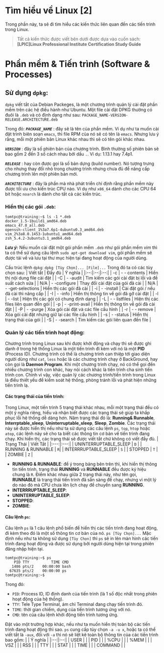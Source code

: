 ﻿# Tìm hiều về Linux [2]
Trong phần này, ta sẽ đi tìm hiểu các kiến thức liên quan đến các tiến trình trong Linux.
>Tất cả kiến thức được viết bên dưới  được dựa vào cuốn sách: **[LPIC]Linux Professional Institute Certification Study Guide**
# Phần mềm & Tiến trình (Software & Processes)

## Sử dụng `dpkg`:
`dpkg` viết tắt của Debian Packeges, là một chương trình quản lý cài đặt phần mềm trên các hệ điều hành như Ubuntu.
Một file cài đặt DPKG thường có đuôi là `.deb` và có định dạng như sau:
`PACKAGE_NAME-VERSION-RELEASE.ARCHITECTURE.deb`

Trong đó:
***`PACKAGE_NAME`*** : đây sẽ là tên của phần mềm. Ví dụ như ta muốn cài đặt trình biên soạn `emacs`, thì file RPM của nó sẽ có tên là `emacs`. Nhưng lưu ý rằng, mỗi một phiên bản Linux khác nhau thì sẽ có tên gói khác nhau.

***`VERSION`*** : đây là số phiên bản của chương trình. Bình thường số phiên bản sẽ bao gồm 2 đến 3 số cách nhau bởi dấu `.`. Ví dụ: 1.13.1 hay 7.4p1.

***`RELEASE`*** : hay còn được gọi là số bản dựng (build number). Nó tượng trưng cho nhưng thay đổi nhỏ trong chương trình nhưng chưa đủ để nâng cấp chương trình lên một phiên bản mới.

***`ARCHITECTURE`*** : đây là phần mà nhà phát triển chỉ định rằng phần mềm này được tối ưu cho kiến trúc CPU nào. Ví dụ như `x86_64` dành cho các CPU 64 bit hoặc `noarch` là dành cho tất cả các kiến trúc.

### Hiển thị các gói `.deb`:
```
tomtpc@training:~$ ls -1 *.deb
docker_1.5-1build1_amd64.deb 
emacs_47.0_all.deb 
openssh-client_1%3a7.6p1-4ubuntu0.3_amd64.deb
vim_2%3a8.0.1453-1ubuntu1_amd64.deb 
zsh_5.4.2-3ubuntu3.1_amd64.deb
```
***Lưu ý:*** Nếu muốn cài đặt một gói phần mềm `.deb` như gói phần mềm *vim* thì ta có thể sử dụng câu lệnh `sudo apt-get download vim`, gói phần mềm sẽ được tải về và lưu tại thư mục hiện tại đang hoạt động của người dùng.

Cấu trúc lệnh `dpkg`:
`dpkg [Tùy Chọn]... [File]...`
Trong đó ta có các tùy chọn sau:
| Viết tắt | Đầy đủ | Ý nghĩa |
|:--:|:--:|:--:|
| -c | - - contents | Hiển thị nội dung file cài đặt |
| -C | - -audit | Tìm kiếm các gói cài đặt bị lỗi và đề suất cách sửa |
| N/A | - -configure | Thay đổi cài đặt của gói đã cài |
| N/A | - -get-selections | Hiển thị các gói đã cài |
| -i | - -install | Cài đặt gói / nếu đã cài thì nâng cấp |
| -I | - -info | Hiển thị thông tin về gói đã gỡ cài đặt |
| -l | - -list | Hiện thị các gói có chung định dạng |
| -L | - - listfiles | Hiện thị các files liên quan đến gói |
| -p | - -print-avail | Hiển thị thông tin về gói đã cài đặt |
| -P | - -purge | Xóa gói cài đặt và các file cấu hình |
| -r | - - remove | Xóa gói cài đặt nhưng giữ lại các file cấu hình |
| -s | - -status | Hiển thị trạng thái của gói |
| -S | - -search | Tìm kiếm các gói liên quan đến file |

### Quản lý các tiến trình hoạt động:
Chương trình trong Linux sau khi được khởi động và chạy thì sẽ được ghi danh ở trong hệ thống Linux là một tiến trình đi kèm với nó là một **PID** (Process ID). Chương trình có thể là chương trình can thiệp tới giao diện người dùng như `cat`, `less` hoặc là các chương trình chạy ở BackGround, hay còn gọi là **Daemon Program**.
Khi một chương trình chạy, nó có thể gọi đến nhiều chương trình con khác, hay nói cách khác là tiến trình cha sinh tiến trình con.
Chính vì vậy, việc quản lý các chương trình/tiến trình trong Linux là điều thiết yếu để kiểm soát hệ thống, phòng tránh lỗi và phát hiện những tiến trình lạ.
#### Các trạng thái của tiến trình:
Trong Linux, một tiến trình 5 trạng thái khác nhau, mỗi một trạng thái đều có một ý nghĩa riêng, hiểu và nhận biết được các trạng thái sẽ giúp ta khắp phục lỗi hệ thống dễ dàng hơn.
Năm trạng thái đó là: **Running& Runnable**, **Interrptable_sleep**,  **Uninterruptable_sleep**,  **Sleep**,  **Zombie**. Các trạng thái này sẽ được hiển thị nếu như ta sử dụng các câu lệnh `ps`, `top`, `htop` hoặc `atop`, các lệnh này sẽ cho ta biết các thông tin cơ bản về tiến trình đang chạy.
Khi hiển thị, các trạng thái sẽ được viết tắt chứ không có viết đầy đủ.
| Trạng Thái | Viết Tắt |
|:---:|:---:|
| UNINTERRUPTABLE_SLEEP | `D` |
| RUNNING & RUNNABLE | `R`|
| INTERRRUPTABLE_SLEEP | `S` |
| STOPPED | `T` |
| ZOMBIE | `Z` |

 - **RUNNING & RUNNABLE**: để ý trong bảng bên trên thì, khi hiển thị thông tin tiến trình, trạng thái **RUNNING** và **RUNNABLE** đều được ký hiệu chung là `R`. Điểm khác nhau giữa 2 trạng thái này, như tên gọi, **RUNNABLE** là trạng thái tiến trình đã sẵn sàng để chạy, nhưng vì một lý do nào đó mà CPU chưa lên lịch chạy để chuyển sang **RUNNING**. []()
 - **INTERRRUPTABLE_SLEEP**:
 - **UNINTERRUPTABLE_SLEEP**:
 - **STOPPED**:
 - **ZOMBIE**:

#### Câu lệnh `ps`:
Câu lệnh `ps` là 1 câu lệnh phổ biến để hiển thị các tiến trình đang hoạt động, đi kèm theo đó là một số thông tin cơ bản của nó.
`ps [Tùy Chọn]...`
Mặc định nếu như ta không sử dụng `[Tùy Chọn]` thì `ps` sẽ in lên màn hình các tiến trình đang hoạt động và được sử dụng bởi người dùng hiện tại trong phiên đăng nhập hiện tại.
```
tomtpc@training:~$ ps
    PID TTY          TIME CMD
   1486 pts/2    00:00:00 bash
  67635 pts/2    00:00:00 ps
tomtpc@training:~$
```
Trong đó:

 - `PID`: Process ID, ID định danh của tiến trình (là 1 số độc nhất trong phiên hoạt động của hệ thống).
 - `TTY`: Tele Type Terminal, ám chỉ Terminal đang chạy tiến trình đó.
 - `TIME`: thời gian chiếm, dụng của tiến trình tương ứng với nó.
 - `CMD`: tên của câu lệnh khởi động tiến trình tương ứng.

Đặt vào một trường hợp khác, nếu như ta muốn hiển thị toàn bộ các tiến trình đang hoạt động thì sao. `ps` cung cấp tùy chọn `-a -u x`, hoặc ta có thể viết tắt là `-aux`, đối với `-a` thì nó sẽ liệt kê toàn bộ thông tin của các tiến trình bao gồm: 
|  | Ý nghĩa |
|:--:|:--:|
| USER |  |
| PID |  |
| %CPU |  |
| %MEM |  |
| VSZ |  |
| RSS |  |
| TTY |  |
| STAT |  |
| TIME |  |
| COMMAND |  |

